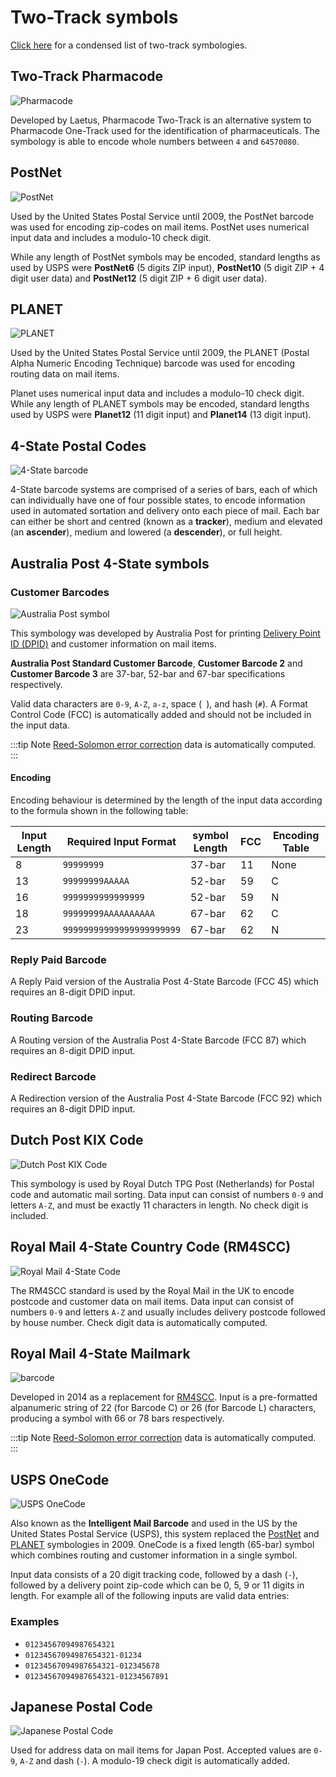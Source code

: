 # Two-Track symbols

[Click here](/reference/#two-track-symbologies) for a condensed list of two-track symbologies.

## Two-Track Pharmacode

![Pharmacode](/assets/barcodes/barcode_36.png)

Developed by Laetus, Pharmacode Two-Track is an alternative system to Pharmacode One-Track used for the identification of pharmaceuticals. The symbology is able to encode whole numbers between `4` and `64570080`.

## PostNet

![PostNet](/assets/barcodes/barcode_37.png)

Used by the United States Postal Service until 2009, the PostNet barcode was used for encoding zip-codes on mail items. PostNet uses numerical input data and includes a modulo-10 check digit.

While any length of PostNet symbols may be encoded, standard lengths as used by USPS were **PostNet6** (5 digits ZIP input), **PostNet10** (5 digit ZIP + 4 digit user data) and **PostNet12** (5 digit ZIP + 6 digit user data).

## PLANET

![PLANET](/assets/barcodes/barcode_38.png)

Used by the United States Postal Service until 2009, the PLANET (Postal Alpha Numeric Encoding Technique) barcode was used for encoding routing data on mail items.

Planet uses numerical input data and includes a modulo-10 check digit. While any length of PLANET symbols may be encoded, standard lengths used by USPS were **Planet12** (11 digit input) and **Planet14** (13 digit input).

## 4-State Postal Codes

![4-State barcode](/assets/barcodes/4-state.png)

4-State barcode systems are comprised of a series of bars, each of which can individually have one of four possible states, to encode information used in automated sortation and delivery onto each piece of mail. Each bar can either be short and centred (known as a **tracker**), medium and elevated (an **ascender**), medium and lowered (a **descender**), or full height.

## Australia Post 4-State symbols

### Customer Barcodes

![Australia Post symbol](/assets/barcodes/barcode_39.png)

This symbology was developed by Australia Post for printing [Delivery Point ID (DPID)](https://en.wikipedia.org/wiki/Delivery_point#Australia_Post) and customer information on mail items.

**Australia Post Standard Customer Barcode**, **Customer Barcode 2** and **Customer Barcode 3** are 37-bar, 52-bar and 67-bar specifications respectively.

Valid data characters are `0-9`, `A-Z`, `a-z`, space (` `), and hash (`#`). A Format Control Code (FCC) is automatically added and should not be included in the input data.

:::tip Note
[Reed-Solomon error correction](https://en.wikipedia.org/wiki/Reed-Solomon_error_correction) data is automatically computed.
:::

#### Encoding

Encoding behaviour is determined by the length of the input data according to the formula shown in the following table:

| Input Length | Required Input Format     | symbol Length | FCC | Encoding Table |
|--------------|---------------------------|---------------|-----|----------------|
| 8            | `99999999`                | 37-bar        | 11  | None           |
| 13           | `99999999AAAAA`           | 52-bar        | 59  | C              |
| 16           | `9999999999999999`        | 52-bar        | 59  | N              |
| 18           | `99999999AAAAAAAAAA`      | 67-bar        | 62  | C              |
| 23           | `99999999999999999999999` | 67-bar        | 62  | N              |

### Reply Paid Barcode

A Reply Paid version of the Australia Post 4-State Barcode (FCC 45) which requires an 8-digit DPID input.

### Routing Barcode

A Routing version of the Australia Post 4-State Barcode (FCC 87) which requires an 8-digit DPID input.

### Redirect Barcode

A Redirection version of the Australia Post 4-State Barcode (FCC 92) which requires an 8-digit DPID input.

## Dutch Post KIX Code

![Dutch Post KIX Code](/assets/barcodes/barcode_40.png)

This symbology is used by Royal Dutch TPG Post (Netherlands) for Postal code and automatic mail sorting. Data input can consist of numbers `0-9` and letters `A-Z`, and must be exactly 11 characters in length. No check digit is included.

## Royal Mail 4-State Country Code (RM4SCC)

![Royal Mail 4-State Code](/assets/barcodes/barcode_41.png)

The RM4SCC standard is used by the Royal Mail in the UK to encode postcode and customer data on mail items. Data input can consist of numbers `0-9` and letters `A-Z` and usually includes delivery postcode followed by house number. Check digit data is automatically computed.

## Royal Mail 4-State Mailmark

![barcode](/assets/barcodes/mailmark.png)

Developed in 2014 as a replacement for [RM4SCC](#royal-mail-4-state-country-code-rm4scc). Input is a pre-formatted alpanumeric string of 22 (for Barcode C) or 26 (for Barcode L) characters, producing a symbol with 66 or 78 bars respectively.

:::tip Note
[Reed-Solomon error correction](https://en.wikipedia.org/wiki/Reed-Solomon_error_correction) data is automatically computed.
:::

## USPS OneCode

![USPS OneCode](/assets/barcodes/barcode_42.png)

Also known as the **Intelligent Mail Barcode** and used in the US by the United States Postal Service (USPS), this system replaced the [PostNet](#postnet) and [PLANET](#planet) symbologies in 2009. OneCode is a fixed length (65-bar) symbol which combines routing and customer information in a single symbol.

Input data consists of a 20 digit tracking code, followed by a dash (`-`), followed by a delivery point zip-code which can be 0, 5, 9 or 11 digits in length. For example all of the following inputs are valid data entries:

### Examples

* `01234567094987654321`
* `01234567094987654321-01234`
* `01234567094987654321-012345678`
* `01234567094987654321-01234567891`

## Japanese Postal Code

![Japanese Postal Code](/assets/barcodes/barcode_43.png)

Used for address data on mail items for Japan Post. Accepted values are `0-9`, `A-Z` and dash (`-`). A modulo-19 check digit is automatically added.
